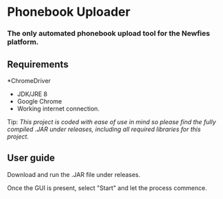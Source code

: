 # Phonebook Uploader
### The only automated phonebook upload tool for the Newfies platform.

## Requirements
*ChromeDriver
* JDK/JRE 8
* Google Chrome
* Working internet connection. 

Tip: *This project is coded with ease of use in mind so please find the fully compiled .JAR under releases, including all required libraries for this project.*

## User guide
Download and run the .JAR file under releases.

Once the GUI is present, select "Start" and let the process commence.


